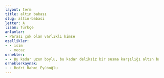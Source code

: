 ```yaml
---
layout: term
title: altın babası
slug: altin-babasi
letter: A
lisan: Türkçe
anlamlar:
- Parası çok olan varlıklı kimse
ozellikler:
- - isim
  - mecaz
ornekler:
- - Bu kadar uzun boylu, bu kadar deliksiz bir susma karşılığı altın babası olmamız lazım gelirken üstelik evdeki bulgurdan da olmuşuz.
orneklerkaynak:
- - Bedri Rahmi Eyüboğlu
---
```

